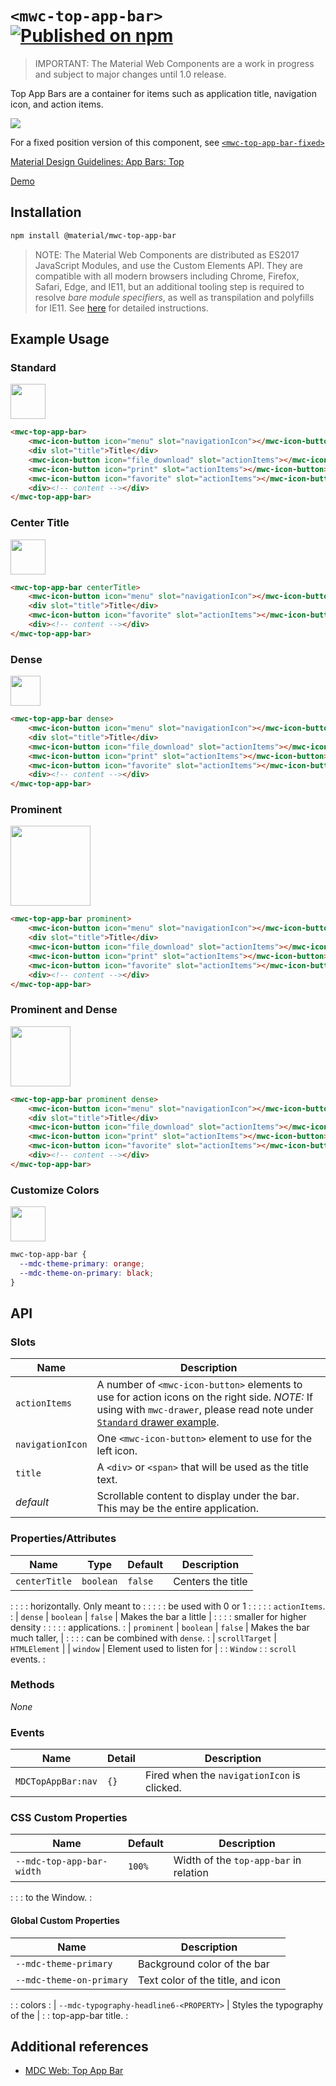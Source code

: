 # `<mwc-top-app-bar>` [![Published on npm](https://img.shields.io/npm/v/@material/mwc-top-app-bar.svg)](https://www.npmjs.com/package/@material/mwc-top-app-bar)
> IMPORTANT: The Material Web Components are a work in progress and subject to
> major changes until 1.0 release.

Top App Bars are a container for items such as application title, navigation
icon, and action items.

![](images/standard.gif)

For a fixed position version of this component, see
[`<mwc-top-app-bar-fixed>`](https://github.com/material-components/material-components-web-components/tree/master/packages/top-app-bar-fixed)

[Material Design Guidelines: App Bars: Top](https://material.io/design/components/app-bars-top.html)

[Demo](https://material-components.github.io/material-web/demos/top-app-bar/)

## Installation

```sh
npm install @material/mwc-top-app-bar
```

> NOTE: The Material Web Components are distributed as ES2017 JavaScript
> Modules, and use the Custom Elements API. They are compatible with all modern
> browsers including Chrome, Firefox, Safari, Edge, and IE11, but an additional
> tooling step is required to resolve *bare module specifiers*, as well as
> transpilation and polyfills for IE11. See
> [here](https://github.com/material-components/material-components-web-components#quick-start)
> for detailed instructions.

## Example Usage

### Standard

<img src="images/standard.png" height="56px">

```html
<mwc-top-app-bar>
    <mwc-icon-button icon="menu" slot="navigationIcon"></mwc-icon-button>
    <div slot="title">Title</div>
    <mwc-icon-button icon="file_download" slot="actionItems"></mwc-icon-button>
    <mwc-icon-button icon="print" slot="actionItems"></mwc-icon-button>
    <mwc-icon-button icon="favorite" slot="actionItems"></mwc-icon-button>
    <div><!-- content --></div>
</mwc-top-app-bar>
```

### Center Title

<img src="images/center_title.png" height="56px">

```html
<mwc-top-app-bar centerTitle>
    <mwc-icon-button icon="menu" slot="navigationIcon"></mwc-icon-button>
    <div slot="title">Title</div>
    <mwc-icon-button icon="favorite" slot="actionItems"></mwc-icon-button>
    <div><!-- content --></div>
</mwc-top-app-bar>
```

### Dense

<img src="images/dense.png" height="48px">

```html
<mwc-top-app-bar dense>
    <mwc-icon-button icon="menu" slot="navigationIcon"></mwc-icon-button>
    <div slot="title">Title</div>
    <mwc-icon-button icon="file_download" slot="actionItems"></mwc-icon-button>
    <mwc-icon-button icon="print" slot="actionItems"></mwc-icon-button>
    <mwc-icon-button icon="favorite" slot="actionItems"></mwc-icon-button>
    <div><!-- content --></div>
</mwc-top-app-bar>
```

### Prominent

<img src="images/prominent.png" height="128px">

```html
<mwc-top-app-bar prominent>
    <mwc-icon-button icon="menu" slot="navigationIcon"></mwc-icon-button>
    <div slot="title">Title</div>
    <mwc-icon-button icon="file_download" slot="actionItems"></mwc-icon-button>
    <mwc-icon-button icon="print" slot="actionItems"></mwc-icon-button>
    <mwc-icon-button icon="favorite" slot="actionItems"></mwc-icon-button>
    <div><!-- content --></div>
</mwc-top-app-bar>
```

### Prominent and Dense

<img src="images/prominent_and_dense.png" height="96px">

```html
<mwc-top-app-bar prominent dense>
    <mwc-icon-button icon="menu" slot="navigationIcon"></mwc-icon-button>
    <div slot="title">Title</div>
    <mwc-icon-button icon="file_download" slot="actionItems"></mwc-icon-button>
    <mwc-icon-button icon="print" slot="actionItems"></mwc-icon-button>
    <mwc-icon-button icon="favorite" slot="actionItems"></mwc-icon-button>
    <div><!-- content --></div>
</mwc-top-app-bar>
```

### Customize Colors

<img src="images/custom_colors.png" height="56px">

```css
mwc-top-app-bar {
  --mdc-theme-primary: orange;
  --mdc-theme-on-primary: black;
}
```

## API

### Slots

Name             | Description
---------------- | -----------
`actionItems`    | A number of `<mwc-icon-button>` elements to use for action icons on the right side. _NOTE:_ If using with `mwc-drawer`, please read note under [`Standard` drawer example](https://github.com/material-components/material-components-web-components/tree/master/packages/top-app-bar).
`navigationIcon` | One `<mwc-icon-button>` element to use for the left icon.
`title`          | A `<div>` or `<span>` that will be used as the title text.
_default_        | Scrollable content to display under the bar. This may be the entire application.

### Properties/Attributes

| Name           | Type             | Default  | Description                   |
| -------------- | ---------------- | -------- | ----------------------------- |
| `centerTitle`  | `boolean`        | `false`  | Centers the title             |
:                :                  :          : horizontally. Only meant to   :
:                :                  :          : be used with 0 or 1           :
:                :                  :          : `actionItems`.                :
| `dense`        | `boolean`        | `false`  | Makes the bar a little        |
:                :                  :          : smaller for higher density    :
:                :                  :          : applications.                 :
| `prominent`    | `boolean`        | `false`  | Makes the bar much taller,    |
:                :                  :          : can be combined with `dense`. :
| `scrollTarget` | `HTMLElement` \| | `window` | Element used to listen for    |
:                : `Window`         :          : `scroll` events.              :

### Methods

*None*

### Events

Name               | Detail | Description
------------------ | ------ | -------------------------------------------
`MDCTopAppBar:nav` | `{}`   | Fired when the `navigationIcon` is clicked.

### CSS Custom Properties

| Name                      | Default | Description                            |
| ------------------------- | ------- | -------------------------------------- |
| `--mdc-top-app-bar-width` | `100%`  | Width of the `top-app-bar` in relation |
:                           :         : to the Window.                         :

#### Global Custom Properties

| Name                                    | Description                       |
| --------------------------------------- | --------------------------------- |
| `--mdc-theme-primary`                   | Background color of the bar       |
| `--mdc-theme-on-primary`                | Text color of the title, and icon |
:                                         : colors                            :
| `--mdc-typography-headline6-<PROPERTY>` | Styles the typography of the      |
:                                         : top-app-bar title.                :

## Additional references

-   [MDC Web: Top App Bar](https://material.io/develop/web/components/top-app-bar/)
